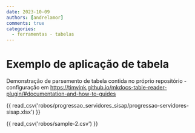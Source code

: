 ```yaml
---
date: 2023-10-09
authors: [andrelamor]
comments: true
categories:
  - ferramentas - tabelas
---
```


# Exemplo de aplicação de tabela

Demonstração de parsemento de tabela contida no próprio repositório - configuração em https://timvink.github.io/mkdocs-table-reader-plugin/#documentation-and-how-to-guides

{{ read_csv('robos/progressao_servidores_sisap/progressao-servidores-sisap.xlsx') }}

<!-- more -->

{{ read_csv('robos/sample-2.csv') }}

